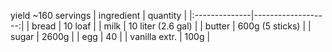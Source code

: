 yield ~160 servings
| ingredient    |           quantity |
|:--------------|-------------------:|
| bread         |            10 loaf |
| milk          | 10 liter (2.6 gal) |
| butter        |    600g (5 sticks) |
| sugar         |              2600g |
| egg           |                 40 |
| vanilla extr. |               100g |
